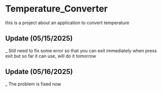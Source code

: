 # Temperature_Converter
this is a project about an application to convert temperature

## Update (05/15/2025)
_ Still need to fix some error so that you can exit immediately when press exit but so far it can use, will do it tomorrow

## Update (05/16/2025)
_ The problem is fixed now
